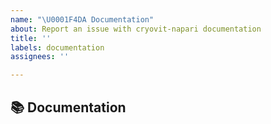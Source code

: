 ```yaml
---
name: "\U0001F4DA Documentation"
about: Report an issue with cryovit-napari documentation
title: ''
labels: documentation
assignees: ''

---
```


## 📚 Documentation
<!-- A clear and concise description of the documentation that needs to be created/updated -->
